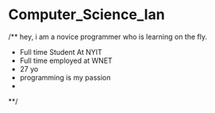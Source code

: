 # Computer_Science_Ian
/** hey,  i am a novice programmer who is learning on the fly. 
* Full time Student At NYIT
* Full time employed at WNET
* 27 yo
* programming is my passion
*
**/
